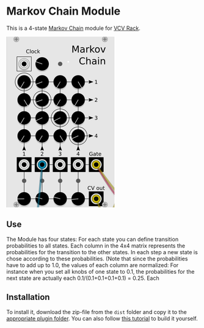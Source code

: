 # Markov Chain Module 

This is a 4-state [Markov Chain](https://en.wikipedia.org/wiki/Markov_chain) module for [VCV Rack](https://vcvrack.com/).

![](/patches/two-mc-patch.png)

## Use
The Module has four states: For each state you can define transition probabilities to all states. Each column in the 4x4 matrix represents the probabilities for the transition to the other states. In each step a new state is chose according to these probabilities. (Note that since the probabilities have to add up to 1.0, the values of each column are normalized: For instance when you set all knobs of one state to 0.1, the probabilities for the next state are actually each 0.1/(0.1+0.1+0.1+0.1) = 0.25. Each 

## Installation
To install it, download the zip-file from the `dist` folder and copy it to the [appropriate plugin folder](https://vcvrack.com/manual/Installing#installing-plugins-not-available-on-the-plugin-manager).
You can also follow [this tutorial](https://vcvrack.com/manual/PluginDevelopmentTutorial) to build it yourself.

